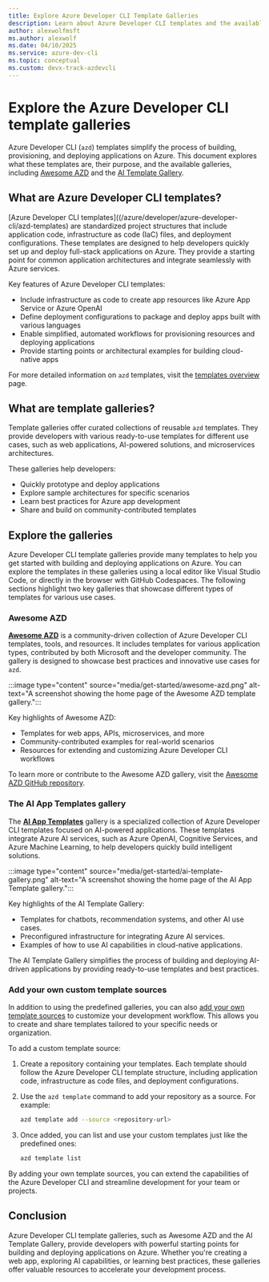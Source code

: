 ```yaml
---
title: Explore Azure Developer CLI Template Galleries
description: Learn about Azure Developer CLI templates and the available template galleries, including Awesome AZD and the AI Template Gallery.
author: alexwolfmsft
ms.author: alexwolf
ms.date: 04/10/2025
ms.service: azure-dev-cli
ms.topic: conceptual
ms.custom: devx-track-azdevcli
---
```


# Explore the Azure Developer CLI template galleries

Azure Developer CLI (`azd`) templates simplify the process of building, provisioning, and deploying applications on Azure. This document explores what these templates are, their purpose, and the available galleries, including [Awesome AZD](#awesome-azd) and the [AI Template Gallery](#the-ai-template-gallery).

## What are Azure Developer CLI templates?

[Azure Developer CLI templates]((/azure/developer/azure-developer-cli/azd-templates) are standardized project structures that include application code, infrastructure as code (IaC) files, and deployment configurations. These templates are designed to help developers quickly set up and deploy full-stack applications on Azure. They provide a starting point for common application architectures and integrate seamlessly with Azure services.

Key features of Azure Developer CLI templates:

- Include infrastructure as code to create app resources like Azure App Service or Azure OpenAI
- Define deployment configurations to package and deploy apps built with various languages
- Enable simplified, automated workflows for provisioning resources and deploying applications
- Provide starting points or architectural examples for building cloud-native apps

For more detailed information on `azd` templates, visit the [templates overview](/azure/developer/azure-developer-cli/azd-templates) page.

## What are template galleries?

Template galleries offer curated collections of reusable `azd` templates. They provide developers with various ready-to-use templates for different use cases, such as web applications, AI-powered solutions, and microservices architectures.

These galleries help developers:

- Quickly prototype and deploy applications
- Explore sample architectures for specific scenarios
- Learn best practices for Azure app development
- Share and build on community-contributed templates

## Explore the galleries

Azure Developer CLI template galleries provide many templates to help you get started with building and deploying applications on Azure. You can explore the templates in these galleries using a local editor like Visual Studio Code, or directly in the browser with GitHub Codespaces. The following sections highlight two key galleries that showcase different types of templates for various use cases.

### Awesome AZD

[**Awesome AZD**](https://azure.github.io/awesome-azd/) is a community-driven collection of Azure Developer CLI templates, tools, and resources. It includes templates for various application types, contributed by both Microsoft and the developer community. The gallery is designed to showcase best practices and innovative use cases for `azd`.

:::image type="content" source="media/get-started/awesome-azd.png" alt-text="A screenshot showing the home page of the Awesome AZD template gallery.":::

Key highlights of Awesome AZD:

- Templates for web apps, APIs, microservices, and more
- Community-contributed examples for real-world scenarios
- Resources for extending and customizing Azure Developer CLI workflows

To learn more or contribute to the Awesome AZD gallery, visit the [Awesome AZD GitHub repository](https://github.com/Azure/awesome-azd).

### The AI App Templates gallery

The [**AI App Templates**](https://azure.github.io/ai-app-templates/) gallery is a specialized collection of Azure Developer CLI templates focused on AI-powered applications. These templates integrate Azure AI services, such as Azure OpenAI, Cognitive Services, and Azure Machine Learning, to help developers quickly build intelligent solutions.

:::image type="content" source="media/get-started/ai-template-gallery.png" alt-text="A screenshot showing the home page of the AI App Template gallery.":::

Key highlights of the AI Template Gallery:

- Templates for chatbots, recommendation systems, and other AI use cases.
- Preconfigured infrastructure for integrating Azure AI services.
- Examples of how to use AI capabilities in cloud-native applications.

The AI Template Gallery simplifies the process of building and deploying AI-driven applications by providing ready-to-use templates and best practices.

### Add your own custom template sources

In addition to using the predefined galleries, you can also [add your own template sources](/azure/developer/azure-developer-cli/configure-template-sources) to customize your development workflow. This allows you to create and share templates tailored to your specific needs or organization.

To add a custom template source:

1. Create a repository containing your templates. Each template should follow the Azure Developer CLI template structure, including application code, infrastructure as code files, and deployment configurations.

1. Use the `azd template` command to add your repository as a source. For example:

   ```bash
   azd template add --source <repository-url>
   ```

1. Once added, you can list and use your custom templates just like the predefined ones:

   ```bash
   azd template list
   ```

By adding your own template sources, you can extend the capabilities of the Azure Developer CLI and streamline development for your team or projects.

## Conclusion

Azure Developer CLI template galleries, such as Awesome AZD and the AI Template Gallery, provide developers with powerful starting points for building and deploying applications on Azure. Whether you're creating a web app, exploring AI capabilities, or learning best practices, these galleries offer valuable resources to accelerate your development process.
